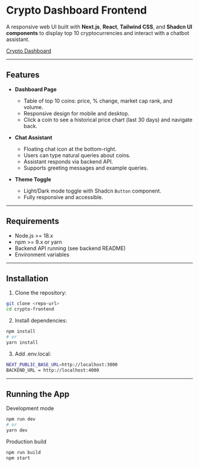 # Crypto Dashboard Frontend

A responsive web UI built with **Next.js**, **React**, **Tailwind CSS**, and **Shadcn UI components** to display top 10 cryptocurrencies and interact with a chatbot assistant.

[Crypto Dashboard](https://crypto-frontend-gamma.vercel.app/)

---

## Features

- **Dashboard Page**

  - Table of top 10 coins: price, % change, market cap rank, and volume.
  - Responsive design for mobile and desktop.
  - Click a coin to see a historical price chart (last 30 days) and navigate back.

- **Chat Assistant**

  - Floating chat icon at the bottom-right.
  - Users can type natural queries about coins.
  - Assistant responds via backend API.
  - Supports greeting messages and example queries.

- **Theme Toggle**
  - Light/Dark mode toggle with Shadcn `Button` component.
  - Fully responsive and accessible.

---

## Requirements

- Node.js >= 18.x
- npm >= 9.x or yarn
- Backend API running (see backend README)
- Environment variables

---

## Installation

1. Clone the repository:

```bash
git clone <repo-url>
cd crypto-frontend
```

2. Install dependencies:

```bash
npm install
# or
yarn install
```

3. Add .env.local:

```bash
NEXT_PUBLIC_BASE_URL=http://localhost:3000
BACKEND_URL = http://localhost:4000
```

---

## Running the App

Development mode

```bash
npm run dev
# or
yarn dev
```

Production build

```bash
npm run build
npm start
```
